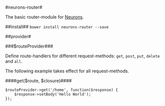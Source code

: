 #neurons-router#

The basic router-module for [Neurons](https://github.com/platdesign/Neurons).

##install##
`bower install neurons-router --save`

##provider#

###$routeProvider###

Define route-handlers for different request-methods: `get`, `post`, `put`, `delete` and `all`.

The following example takes effect for all request-methods.

####get($route, $closure)####

	$routeProvider->get('/home', function($response) {
		$response->setBody('Hello World');
	});

